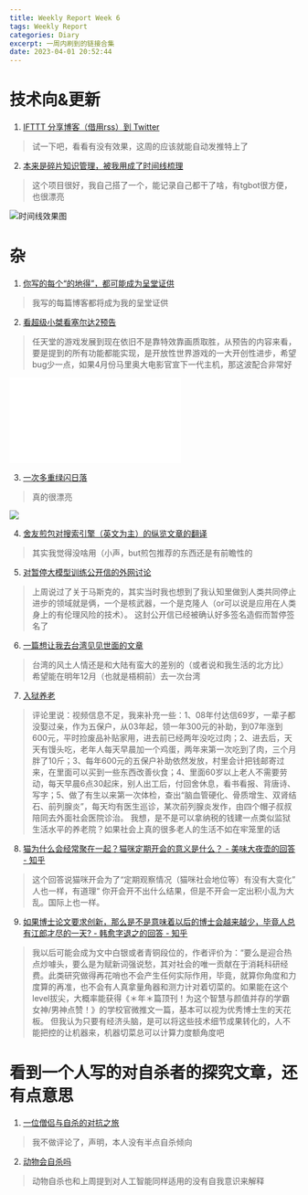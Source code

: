 ```yaml
---
title: Weekly Report Week 6
tags: Weekly Report
categories: Diary
excerpt: 一周内刷到的链接合集
date: 2023-04-01 20:52:44
---
```


# 技术向&更新
1. [IFTTT 分享博客（借用rss）到 Twitter](https://blog.gslin.org/archives/2023/03/29/11118/%E6%94%B9%E7%94%A8-ifttt-%E5%88%86%E4%BA%AB%E5%88%B0-twitter/)

>试一下吧，看看有没有效果，这周的应该就能自动发推特上了

2. [本来是碎片知识管理，被我用成了时间线梳理](https://github.com/usememos/memos)

>这个项目很好，我自己搭了一个，能记录自己都干了啥，有tgbot很方便，也很漂亮

![时间线效果图](https://pic.1314171.xyz/i/2023/04/01/20230401204847.png)

# 杂
1. [你写的每个“的地得”，都可能成为呈堂证供](https://www.guokr.com/article/463680/)

>我写的每篇博客都将成为我的呈堂证供

2. [看超级小桀看塞尔达2预告](https://www.bilibili.com/video/BV11g4y137yo/?spm_id_from=333.337.search-card.all.click&vd_source=81d250ace1f03d943723e87ae82d6bfe)

>任天堂的游戏发展到现在依旧不是靠特效靠画质取胜，从预告的内容来看，要是提到的所有功能都能实现，是开放性世界游戏的一大开创性进步，希望bug少一点，如果4月份马里奥大电影官宣下一代主机，那这波配合非常好

<iframe src="//player.bilibili.com/player.html?aid=824311046&bvid=BV11g4y137yo&cid=1075670771&page=1" scrolling="no" border="0" frameborder="no" framespacing="0" allowfullscreen="true"> </iframe>

3. [一次多重绿闪日落](https://www.bjp.org.cn/APOD/4028c1368724a846018726c03f3b0003.shtml)

>真的很漂亮

![](https://pic.1314171.xyz/i/2023/04/01/1679982160949011264.jpg)

4. [舍友煎包对搜索引擎（英文为主）的纵览文章的翻译](https://wiki.qunn.eu/books/b1d10/page/72b32)

>其实我觉得没啥用（小声，but煎包推荐的东西还是有前瞻性的

5. [对暂停大模型训练公开信的外网讨论](https://news.ycombinator.com/item?id=35348353)

>上周说过了关于马斯克的，其实当时我也想到了我认知里做到人类共同停止进步的领域就是俩，一个是核武器，一个是克隆人（or可以说是应用在人类身上的有伦理风险的技术）。
>这封公开信已经被确认好多签名造假而暂停签名了

6. [一篇想让我去台湾见见世面的文章](https://mp.weixin.qq.com/s/snUKQAhKrDbrGaWzxQUYXw)

>台湾的风土人情还是和大陆有蛮大的差别的（或者说和我生活的北方比）
>希望能在明年12月（也就是梧桐前）去一次台湾

7. [入狱养老](https://www.bilibili.com/video/BV1DY4y1S796/?buvid=XX3154F3AD73907271B038E44105213DE6445&is_story_h5=false&mid=anhNAo1ifRpxkYRm1vfRBQ%3D%3D&p=1&plat_id=116&share_from=ugc&share_medium=android&share_plat=android&share_session_id=efc7f098-746b-453a-bee5-25ddc0f38bc6&share_source=COPY&share_tag=s_i&timestamp=1680153764&unique_k=czz92bA&up_id=511148568&vd_source=81d250ace1f03d943723e87ae82d6bfe)

>评论里说：视频信息不足，我来补充一些：1、08年付达信69岁，一辈子都没娶过亲，作为五保户，从03年起，领一年300元的补助，到07年涨到600元，平时捡废品补贴家用，进去前已经两年没吃过肉；2、进去后，天天有馒头吃，老年人每天早晨加一个鸡蛋，两年来第一次吃到了肉，三个月胖了10斤；3、每年600元的五保户补助依然发放，村里会计把钱邮寄过来，在里面可以买到一些东西改善伙食；4、里面60岁以上老人不需要劳动，每天早晨6点30起床，别人出工后，付回舍休息，看书看报、背唐诗、写字；5、做了有生以来第一次体检，查出“脑血管硬化、骨质增生、双肾结石、前列腺炎”，每天均有医生巡诊，某次前列腺炎发作，由四个帽子叔叔陪同去外面社会医院诊治。
>我想，是不是可以拿纳税的钱建一点类似监狱生活水平的养老院？如果社会上真的很多老人的生活不如在牢笼里的话

8. [猫为什么会经常聚在一起？猫咪定期开会的意义是什么？ - 美味大夜壶的回答 - 知乎](https://www.zhihu.com/question/50987348/answer/2956578292)

>这个回答说猫咪开会为了“定期观察情况（猫咪社会地位等）有没有大变化”
>人也一样，有道理“ 你开会开不出什么结果，但是不开会一定出积小乱为大乱。国际上也一样。

9. [如果博士论文要求创新，那么是不是意味着以后的博士会越来越少，毕竟人总有江郎才尽的一天? - 韩愈字退之的回答 - 知乎](https://www.zhihu.com/question/583365135/answer/2894927545)

>我以后可能会成为文中白银或者青铜段位的，作者评价为：“要么是迎合热点炒噱头，要么是为赋新词强说愁，其对社会的唯一贡献在于消耗科研经费。此类研究做得再花哨也不会产生任何实际作用，毕竟，就算你角度和力度算的再准，也不会有人真拿量角器和测力计对着切菜的。如果能在这个level拔尖，大概率能获得《＊年＊篇顶刊！为这个智慧与颜值并存的学霸女神/男神点赞！》的学校官微推文一篇，基本可以视为优秀博士生的天花板。
>但我认为只要有经济头脑，是可以将这些技术细节成果转化的，人不能把控的让机器来，机器切菜总可以计算力度额角度吧

# 看到一个人写的对自杀者的探究文章，还有点意思
1. [一位僧侣与自杀的对抗之旅](https://mp.weixin.qq.com/s/9w4eilNJDd3PmyOuGe3Btw)
>我不做评论了，声明，本人没有半点自杀倾向

2. [动物会自杀吗](https://mp.weixin.qq.com/s/u3jTkN8yL0CSZmAZTfvZ-A)
>动物自杀也和上周提到对人工智能同样适用的没有自我意识来解释

